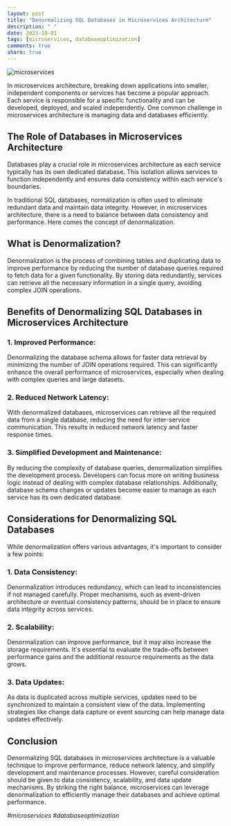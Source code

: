 ```yaml
---
layout: post
title: "Denormalizing SQL Databases in Microservices Architecture"
description: " "
date: 2023-10-01
tags: [microservices, databaseoptimization]
comments: true
share: true
---
```


![microservices](https://www.example.com/images/microservices.png)

In microservices architecture, breaking down applications into smaller, independent components or services has become a popular approach. Each service is responsible for a specific functionality and can be developed, deployed, and scaled independently. One common challenge in microservices architecture is managing data and databases efficiently.

## The Role of Databases in Microservices Architecture

Databases play a crucial role in microservices architecture as each service typically has its own dedicated database. This isolation allows services to function independently and ensures data consistency within each service's boundaries. 

In traditional SQL databases, normalization is often used to eliminate redundant data and maintain data integrity. However, in microservices architecture, there is a need to balance between data consistency and performance. Here comes the concept of denormalization.

## What is Denormalization?

Denormalization is the process of combining tables and duplicating data to improve performance by reducing the number of database queries required to fetch data for a given functionality. By storing data redundantly, services can retrieve all the necessary information in a single query, avoiding complex JOIN operations.

## Benefits of Denormalizing SQL Databases in Microservices Architecture

### 1. Improved Performance:
Denormalizing the database schema allows for faster data retrieval by minimizing the number of JOIN operations required. This can significantly enhance the overall performance of microservices, especially when dealing with complex queries and large datasets.

### 2. Reduced Network Latency:
With denormalized databases, microservices can retrieve all the required data from a single database, reducing the need for inter-service communication. This results in reduced network latency and faster response times.

### 3. Simplified Development and Maintenance:
By reducing the complexity of database queries, denormalization simplifies the development process. Developers can focus more on writing business logic instead of dealing with complex database relationships. Additionally, database schema changes or updates become easier to manage as each service has its own dedicated database.

## Considerations for Denormalizing SQL Databases

While denormalization offers various advantages, it's important to consider a few points:

### 1. Data Consistency:
Denormalization introduces redundancy, which can lead to inconsistencies if not managed carefully. Proper mechanisms, such as event-driven architecture or eventual consistency patterns, should be in place to ensure data integrity across services.

### 2. Scalability:
Denormalization can improve performance, but it may also increase the storage requirements. It's essential to evaluate the trade-offs between performance gains and the additional resource requirements as the data grows.

### 3. Data Updates:
As data is duplicated across multiple services, updates need to be synchronized to maintain a consistent view of the data. Implementing strategies like change data capture or event sourcing can help manage data updates effectively.

## Conclusion

Denormalizing SQL databases in microservices architecture is a valuable technique to improve performance, reduce network latency, and simplify development and maintenance processes. However, careful consideration should be given to data consistency, scalability, and data update mechanisms. By striking the right balance, microservices can leverage denormalization to efficiently manage their databases and achieve optimal performance. 

*#microservices #databaseoptimization*